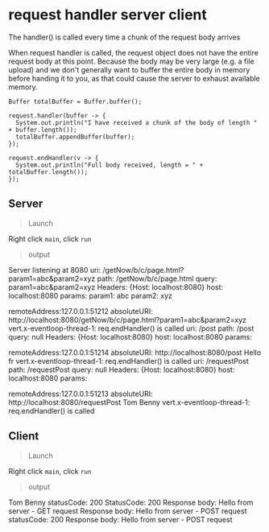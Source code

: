 # request handler server client

The handler() is called every time a chunk of the request body arrives

When request handler is called, the request object does not have the entire request body at this point.
Because the body may be very large (e.g. a file upload) and we don't generally want to buffer the entire body
in memory before handing it to you, as that could cause the server to exhaust available memory.

```
Buffer totalBuffer = Buffer.buffer();

request.handler(buffer -> {
  System.out.println("I have received a chunk of the body of length " + buffer.length());
  totalBuffer.appendBuffer(buffer);
});

request.endHandler(v -> {
  System.out.println("Full body received, length = " + totalBuffer.length());
});
```

## Server

> Launch

Right click `main`, click `run`

> output

Server listening at 8080
uri: /getNow/b/c/page.html?param1=abc&param2=xyz
path: /getNow/b/c/page.html
query: param1=abc&param2=xyz
Headers: {Host: localhost:8080}
host: localhost:8080
params:
param1: abc
param2: xyz

remoteAddress:127.0.0.1:51212
absoluteURI: http://localhost:8080/getNow/b/c/page.html?param1=abc&param2=xyz
vert.x-eventloop-thread-1: req.endHandler() is called
uri: /post
path: /post
query: null
Headers: {Host: localhost:8080}
host: localhost:8080
params:

remoteAddress:127.0.0.1:51214
absoluteURI: http://localhost:8080/post
Hello fr
vert.x-eventloop-thread-1: req.endHandler() is called
uri: /requestPost
path: /requestPost
query: null
Headers: {Host: localhost:8080}
host: localhost:8080
params:

remoteAddress:127.0.0.1:51213
absoluteURI: http://localhost:8080/requestPost
Tom
Benny
vert.x-eventloop-thread-1: req.endHandler() is called

## Client

> Launch

Right click `main`, click `run`

> output

Tom
Benny
statusCode: 200
StatusCode: 200
Response body: Hello from server - GET request
Response body: Hello from server - POST request
statusCode: 200
Response body: Hello from server - POST request
